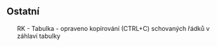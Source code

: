 ﻿## Ostatní
<ul>
	<li<abbr title="Reachové křivky">RK</abbr> - Tabulka - opraveno kopírování (CTRL+C) schovaných řádků v záhlaví tabulky</li>
</ul>